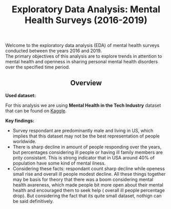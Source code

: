 # <center> Exploratory Data Analysis: Mental Health Surveys (2016-2019) <center><br>
Welcome to the exploratory data analysis (EDA) of mental health surveys conducted between the years 2016 and 2019.<br>
The primary objectives of this analysis are to explore trends in attention to mental health and openness in sharing personal mental health disorders over the specified time period.<br>
## <center> Overview <center>

**Used dataset:**<br>

For this analysis we are using **Mental Health in the Tech Industry** dataset  that can be found on [Kaggle](https://www.kaggle.com/datasets/anth7310/mental-health-in-the-tech-industry).<br>


**Key findings:**<br>

* Survey respondant are predominantly male and living in US, which implies that this dataset may not be the best representation of people worldwide.<br>
* There is sharp decline in amount of people responding over the years, but percentages considering ill people or having ill family members are prity consistant. This is strong indicator that in USA around 40% of population have some kind of mental ilness. <br>
* Considering these facts: respondant count sharp decline while openess small rise and overall ill people modest decline. All these things together may be basis for theory that there was a boom considering mental health avareness, which made people bit more open about their mental health and encouraged them to seek help ( overall ill people percentage drop). But considering the fact that its quite small dataset, nothign can be said definitively.<br>